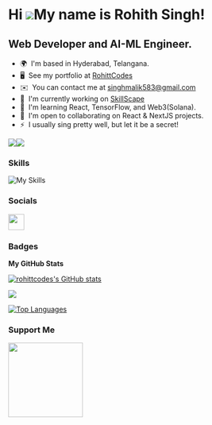 Hi ![](https://user-images.githubusercontent.com/18350557/176309783-0785949b-9127-417c-8b55-ab5a4333674e.gif)My name is Rohith Singh!
=====================================================================================================================================

Web Developer and AI-ML Engineer.
---------------------------------

* 🌍  I'm based in Hyderabad, Telangana.
* 🖥️  See my portfolio at [RohittCodes](http://rohittcodes.netlify.app)
* ✉️  You can contact me at [singhmalik583@gmail.com](mailto:singhmalik583@gmail.com)
* 🚀  I'm currently working on [SkillScape](https://skillscape.study)
* 🧠  I'm learning React, TensorFlow, and Web3(Solana).
* 🤝  I'm open to collaborating on React & NextJS projects.
* ⚡  I usually sing pretty well, but let it be a secret!

<a href="https://www.github.com/rohittcodes" target="_blank" rel="noreferrer"><img
src="https://img.shields.io/github/followers/rohittcodes?logo=github&style=for-the-badge&color=0891b2&labelColor=1c1917" /></a><a href="https://www.x.com/rohittcodes" target="_blank" rel="noreferrer"><img
src="https://img.shields.io/twitter/follow/rohittcodes?logo=twitter&style=for-the-badge&color=ffffff&labelColor=ffffff"
/></a>

### Skills


 ![My Skills](https://skills.thijs.gg/icons?i=js,html,css,ts,py,cpp,mongodb,nodejs,nextjs,prisma,tailwind,react,git)



### Socials

<p align="left"> <a href="https://www.github.com/rohittcodes" target="_blank" rel="noreferrer"> <picture> <source media="(prefers-color-scheme: light)" srcset="https://www.svgrepo.com/show/501210/github.svg" /> <source media="(prefers-color-scheme: dark)" srcset="https://svgrepo.com/show/512317/github-142.svg" /> <img src="https://svgrepo.com/show/512317/github-142.svg" width="32" height="32" /> </picture> </a></p>

### Badges

<b>My GitHub Stats</b>

<a href="http://www.github.com/rohittcodes"><img src="https://github-readme-stats.vercel.app/api?username=rohittcodes&show_icons=true&hide=prs,issues,&title_color=0891b2&text_color=ffffff&icon_color=0891b2&bg_color=1c1917&hide_border=true&show_icons=true" alt="rohittcodes's GitHub stats" /></a>

<a href="http://www.github.com/rohittcodes"><img src="https://github-readme-streak-stats.herokuapp.com/?user=rohittcodes&stroke=ffffff&background=1c1917&ring=0891b2&fire=0891b2&currStreakNum=ffffff&currStreakLabel=0891b2&sideNums=ffffff&sideLabels=ffffff&dates=ffffff&hide_border=true" /></a>

<a href="https://github.com/rohittcodes" align="left"><img src="https://github-readme-stats.vercel.app/api/top-langs/?username=rohittcodes&langs_count=10&title_color=0891b2&text_color=ffffff&icon_color=0891b2&bg_color=1c1917&hide_border=true&locale=en&custom_title=Top%20%Languages" alt="Top Languages" /></a>

### Support Me

<a href="https://www.buymeacoffee.com/rohittcodes"><img src="https://cdn.buymeacoffee.com/buttons/v2/default-yellow.png" width="150"/></a>
